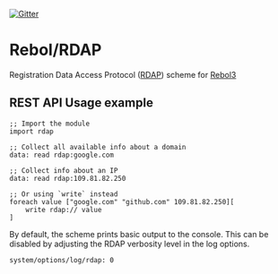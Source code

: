 [![Gitter](https://badges.gitter.im/rebol3/community.svg)](https://app.gitter.im/#/room/#Rebol3:gitter.im)

# Rebol/RDAP

Registration Data Access Protocol ([RDAP](https://about.rdap.org/)) scheme for [Rebol3](https://github.com/Oldes/Rebol3)


## REST API Usage example

```rebol
;; Import the module
import rdap

;; Collect all available info about a domain
data: read rdap:google.com

;; Collect info about an IP
data: read rdap:109.81.82.250

;; Or using `write` instead
foreach value ["google.com" "github.com" 109.81.82.250][
	write rdap:// value
]
```

By default, the scheme prints basic output to the console. This can be disabled by adjusting the RDAP verbosity level in the log options.
```rebol
system/options/log/rdap: 0
```
